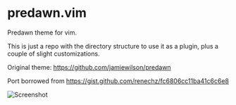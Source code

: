 # predawn.vim
Predawn theme for vim.

This is just a repo with the directory structure to use it as a plugin, plus a couple of slight customizations.


Original theme: https://github.com/jamiewilson/predawn

Port borrowed from https://gist.github.com/renechz/fc6806cc11ba41c6c6e8

![Screenshot](https://cloud.githubusercontent.com/assets/753421/12999997/06099672-d134-11e5-918b-fa9511f4cf5e.png)
